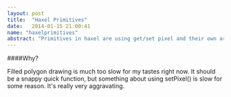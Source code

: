 ```yaml
---
layout: post
title:  "Haxel Primitives"
date:   2014-01-15 21:00:41
name: "haxelprimitives"
abstract: "Primitives in haxel are using get/set pixel and their own array, should look into optimizing using ByteArray."
---
```


####Why?

Filled polygon drawing is much too slow for my tastes right now. It should be a snappy quick function, but something about using setPixel() is slow for some reason. It's really very aggravating.
